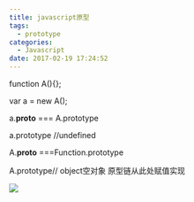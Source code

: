 ```yaml
---
title: javascript原型
tags:
  - prototype
categories:
  - Javascript
date: 2017-02-19 17:24:52
---
```

function A(){};

var a = new A();



a.__proto__ === A.prototype

a.prototype //undefined



A.__proto__ ===Function.prototype

A.prototype// object空对象  原型链从此处赋值实现

![](http://7xs8pt.com1.z0.glb.clouddn.com/javascript%E5%8E%9F%E5%9E%8B%E5%9B%BE.png)

